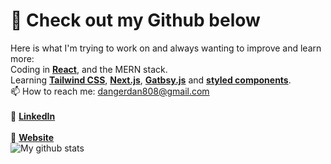 # 👋 Check out my Github below
Here is what I'm trying to work on and always wanting to improve and learn more:<br />
Coding in **[React](https://reactjs.org/)**, and the MERN stack.<br />
Learning **[Tailwind CSS](https://tailwindcss.com/)**, **[Next.js](https://nextjs.org/)**, **[Gatbsy.js](https://www.gatsbyjs.com/)** and **[styled components](https://styled-components.com/)**. <br />
📫 How to reach me: dangerdan808@gmail.com <br />
<br />
👔 **[LinkedIn](https://www.linkedin.com/in/daniel-osornio-837547188/)**
<br />
<br />
🏡 **[Website](https://infallible-franklin-71e6b4.netlify.app/)**
<br />
![My github stats](https://github-readme-stats.vercel.app/api?username=DangerDan88&show_icons=true&theme=solarized-dark)
